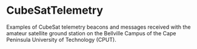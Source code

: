 # CubeSatTelemetry
Examples of CubeSat telemetry beacons and messages received with the amateur satellite ground station on the Bellville Campus of the Cape Peninsula University of Technology (CPUT).

